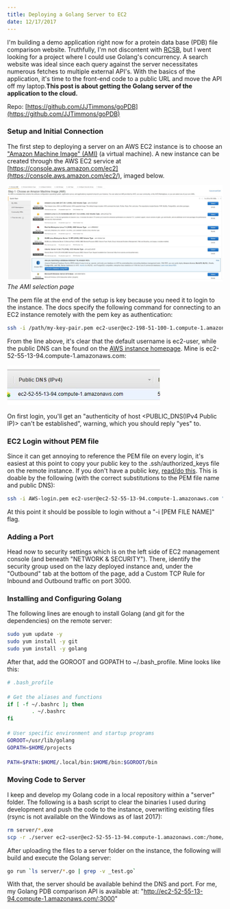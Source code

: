 ```yaml
---
title: Deploying a Golang Server to EC2
date: 12/17/2017
---
```


I'm building a demo application right now for a protein data base (PDB) file comparison website. Truthfully, I'm not discontent with [RCSB](https://www.rcsb.org/pdb/home/home.do), but I went looking for a project where I could use Golang's concurrency. A search website was ideal since each query against the server necessitates numerous fetches to multiple external API's. With the basics of the application, it's time to the front-end code to a public URL and move the API off my laptop.**This post is about getting the Golang server of the application to the cloud.**

Repo: [https://github.com/JJTimmons/goPDB](https://github.com/JJTimmons/goPDB)

### Setup and Initial Connection

The first step to deploying a server on an AWS EC2 instance is to choose an ["Amazon Machine Image" (AMI)](https://en.wikipedia.org/wiki/Amazon_Machine_Image) (a virtual machine). A new instance can be created through the AWS EC2 service at [https://console.aws.amazon.com/ec2](https://console.aws.amazon.com/ec2/), imaged below.

![AMI choice page](1.jpg)
*The AMI selection page*

The pem file at the end of the setup is key because you need it to login to the instance. The docs specify the following command for connecting to an EC2 instance remotely with the pem key as authentication:

```bash
ssh -i /path/my-key-pair.pem ec2-user@ec2-198-51-100-1.compute-1.amazonaws.com
```

From the line above, it's clear that the default username is ec2-user, while the public DNS can be found on the [AWS instance homepage](https://console.aws.amazon.com/ec2/). Mine is ec2-52-55-13-94.compute-1.amazonaws.com:

![Public DNS](2.jpg)

On first login, you'll get an "authenticity of host <PUBLIC_DNS(IPv4 Public IP)> can't be established", warning, which you should reply "yes" to.

### EC2 Login without PEM file

Since it can get annoying to reference the PEM file on every login, it's easiest at this point to copy your public key to the .ssh/authorized_keys file on the remote instance. If you don't have a public key, [read/do this](https://git-scm.com/book/en/v2/Git-on-the-Server-Generating-Your-SSH-Public-Key). This is doable by the following (with the correct substitutions to the PEM file name and public DNS):

```bash
ssh -i AWS-login.pem ec2-user@ec2-52-55-13-94.compute-1.amazonaws.com "echo \"`cat ~/.ssh/id_rsa.pub`\" >> .ssh/authorized_keys"
```

At this point it should be possible to login without a "-i [PEM FILE NAME]" flag.

### Adding a Port

Head now to security settings which is on the left side of EC2 management console (and beneath "NETWORK & SECURITY"). There, identify the security group used on the lazy deployed instance and, under the "Outbound" tab at the bottom of the page, add a Custom TCP Rule for Inbound and Outbound traffic on port 3000.

### Installing and Configuring Golang

The following lines are enough to install Golang (and git for the dependencies) on the remote server:

```bash
sudo yum update -y
sudo yum install -y git
sudo yum install -y golang
```

After that, add the GOROOT and GOPATH to ~/.bash_profile. Mine looks like this:

```bash
# .bash_profile

# Get the aliases and functions
if [ -f ~/.bashrc ]; then
        . ~/.bashrc
fi

# User specific environment and startup programs
GOROOT=/usr/lib/golang
GOPATH=$HOME/projects

PATH=$PATH:$HOME/.local/bin:$HOME/bin:$GOROOT/bin
```

### Moving Code to Server

I keep and develop my Golang code in a local repository within a "server" folder. The following is a bash script to clear the binaries I used during development and push the code to the instance, overwriting existing files (rsync is not available on the Windows as of last 2017):

```bash
rm server/*.exe
scp -r ./server ec2-user@ec2-52-55-13-94.compute-1.amazonaws.com:/home/ec2-user
```

After uploading the files to a server folder on the instance, the following will build and execute the Golang server:

```bash
go run `ls server/*.go | grep -v _test.go`
```

With that, the server should be available behind the DNS and port. For me, my Golang PDB comparison API is available at: "http://ec2-52-55-13-94.compute-1.amazonaws.com/:3000"